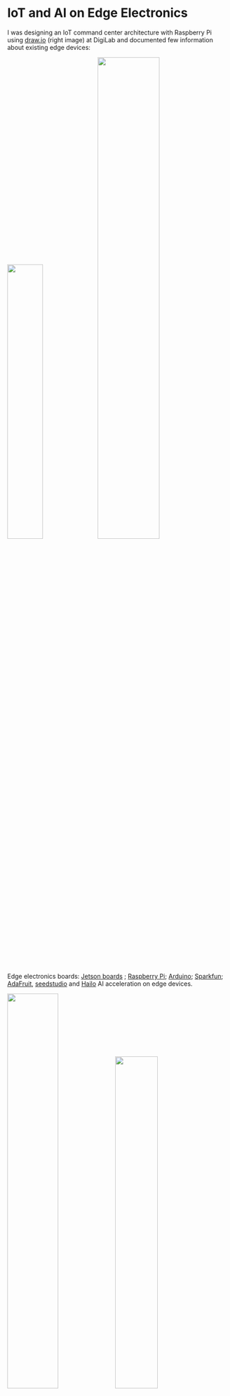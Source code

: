 # IoT and AI on Edge Electronics
I was designing an IoT command center architecture with Raspberry Pi using [draw.io](https://draw.io/) (right image) at DigiLab and documented few information about existing edge devices:

<img src="img/edge.png" width=40%><a> </a><img src="img/iot.png" width=53%>

Edge electronics boards: [Jetson boards](https://developer.nvidia.com/buy-jetson) ; [Raspberry Pi](https://www.raspberrypi.com/); [Arduino](https://www.arduino.cc/); [Sparkfun](https://www.sparkfun.com/); [AdaFruit](https://www.adafruit.com/categories), [seedstudio](https://www.seeedstudio.com/) and [Hailo](https://hailo.ai/) AI acceleration on edge devices.

 <img src="img/rp5.webp" width=48%> <img src="img/rp52.webp" width=44%>

Raspberry Pi 5 : <a href="https://www.raspberrypi.com/products/raspberry-pi-5/">rp-5 board</a> | [rp-products](https://www.raspberrypi.com/products/)

<table style="width:100%" >
<tr>
<th>Jetson Orin Nano Developer Kit <br /> <img src="img/jts0.jpg" height=140px> <a href="https://www.sparkfun.com/products/22098">board</a></th>
<th>Jetson Orin Nano 8GB <br /> <img src="img/jts1.jpg" height=140px> <a href="https://www.arrow.com/en/products/900-13767-0030-000/nvidia">board</a></th>
<th>Jetson Orin Nano 4GB <br /> <img src="img/jts2.jpg" height=140px> <a href="https://www.arrow.com/en/products/900-13767-0040-000/nvidia"> board</a></th>
<th>Jetson AGX Orin Industrial <br /> <img src="img/jts3.jpg" height=140px> <a href="https://www.arrow.com/en/products/900-13701-0080-000/nvidia">board</a></th>
</tr>
<tr>
<th>Jetson AGX Orin 32GB <br /> <img src="img/agx_orin.jpg" height=140px> <a href="https://www.arrow.com/en/products/900-13701-0040-000/nvidia">board</a></th>
<th>Jetson AGX Orin Developer Kit <br /> <img src="img/agx_kit.jpg" height=140px> <a href="https://www.arrow.com/en/products/945-13730-0000-000/nvidia">board</a></th>
<th>Jetson AGX Xavier 64GB <br /> <img src="img/agx_xavier.jpeg" height=140px> <a href="https://www.arrow.com/en/products/900-82888-0050-000/nvidia"> board</a></th>
<th>Jetson AGX Xavier Industrial <br /> <img src="img/xavier_ind.jpg" height=140px> <a href="https://www.arrow.com/en/products/900-82888-0080-000/nvidia">board</a></th>
</tr>
<tr>
<th>Jetson Xavier NX 16GB <br /> <img src="img/xavier_nx.jpg" height=100px> <a href="https://www.arrow.com/en/products/900-83668-0030-000/nvidia">board</a></th>
<th>Jetson TX2 NX <br /> <img src="img/tx2_nx.jpg" height=100px> <a href="https://www.arrow.com/en/products/900-13636-0010-000/nvidia">board</a></th>
<th>Jetson TX2i <br /> <img src="img/tx2i.png" height=100px> <a href="https://www.arrow.com/en/products/900-83489-0000-000/nvidia">board</a></th>
<th>Jetson Nano Developer Kit <br /> <img src="img/nano.png" height=100px> <a href="https://www.arrow.com/en/products/945-13450-0000-100/nvidia">board</a></th>
</tr>
<tr>
<th>Raspberry Pi 4 Model B  <br /> <img src="img/rasp.png" height=140px> <a href="https://www.raspberrypi.com/products/raspberry-pi-4-model-b/">board</a> </th>
<th>Raspberry Pi Zero 2 W <br /> <img src="img/zero2w.png" height=140px> <a href="https://www.raspberrypi.com/products/raspberry-pi-zero-2-w/">board</a></th>
<th>Raspberry Pi Pico <br /> <img src="img/pico.png" height=140px> <a href="https://www.raspberrypi.com/products/raspberry-pi-pico/">board</a></th>
<th>RP 2040 <br /> <img src="img/rp2040.png" height=140px> <a href="https://www.raspberrypi.com/products/rp2040/">board</a></th>
</tr>

<tr>
<th>SparkFun LoRa Thing Plus <br /> <img src="img/lora.png" height=140px> <a href="https://www.sparkfun.com/products/17506">board</a></th>
<th>SparkFun IoT RedBoard Kit - ESP32<br /> <img src="img/esp32.png" height=140px> <a href="https://www.sparkfun.com/products/20672">board</a></th>
<th>SparkFun Pro RF - LoRa, 915MHz (SAMD21)<br /> <img src="img/lora2.png" height=140px> <a href="https://www.sparkfun.com/products/15836">board</a></th>
<th>BeagleBone Black - Rev C <br /> 
<img src="img/bb.png" height=140px> 
<a href="https://www.sparkfun.com/products/12857">board</a> <br />( more BeagleBone <a href="https://www.adafruit.com/category/181">boards</a> )
</th>
</tr>

<tr>
<th>Adafruit METRO 328 - ATmega328<br /> <img src="img/atmega.png" height=140px> <a href="https://www.adafruit.com/product/2488">board</a></th>
<th>Microsoft Machine Learning Kit for Lobe with Raspberry Pi 4 8GB<br /> <img src="img/n1.png" height=140px> <a href="https://www.adafruit.com/product/5024">board</a></th>
<th>Google Coral Development Board<br /> <img src="img/n2.png" height=140px> <a href="https://www.adafruit.com/product/4385">board</a></th>
<th>Adafruit EdgeBadge - TensorFlow Lite for Microcontrollers<br /> 
<img src="img/n3.png" height=140px> 
<a href="https://www.adafruit.com/product/4400">board</a>
</th>
</tr>

</table>

[ [Bringing Generative AI to Life with NVIDIA Jetson](https://youtu.be/6mCFzDatGGc?si=kGkHHQj-JBypRmR2) ] | [ [Jetson AI Fundamentals](https://www.youtube.com/watch?v=VWdJ4BCtam8&list=PL5B692fm6--uQRRDTPsJDp4o0xbzkoyf8) ] 

Arduino boards : [ [nano-family](https://store.arduino.cc/pages/nano-family), [mkr-family](https://store.arduino.cc/collections/mkr-family) ]

<img src="img/ardses.webp" width=48%> <img src="img/ard/ards0.jpg" width=48%> 

[ [Arduino Sensor Kit - Base](https://store.arduino.cc/products/arduino-sensor-kit-base) ]

<table style="width:100%" >

<tr>
<th>Arduino® UNO R4 Minima <br /> <img src="img/ard/ard1.jpg" height=90px> <a href="https://store.arduino.cc/products/uno-r4-minima">board</a></th>
<th>Arduino UNO R4 WiFi <br /> <img src="img/ard/ard2.jpg" height=90px> <a href="https://store.arduino.cc/products/uno-r4-wifi">board</a></th><th>Arduino UNO R3 <br /> <img src="img/ard/ard3.jpg" height=90px> <a href="https://store.arduino.cc/products/arduino-uno-rev3">board</a></th><th>Arduino Leonardo <br /> <img src="img/ard/ard4.jpg" height=90px> <a href="https://store.arduino.cc/products/arduino-leonardo-with-headers">board</a></th><th>Arduino UNO Mini Limited Edition <br /> <img src="img/ard/ard5.jpg" height=90px> <a href="https://store.arduino.cc/products/uno-mini-le">board</a></th><th>Arduino Micro <br /> <img src="img/ard/ard6.jpg" height=90px> <a href="https://store.arduino.cc/products/arduino-micro">board</a></th><th>Arduino Zero <br /> <img src="img/ard/ard7.jpg" height=90px> <a href="https://store.arduino.cc/products/arduino-zero">board</a></th><th>Arduino UNO WiFi Rev2 <br /> <img src="img/ard/ard8.jpg" height=90px> <a href="https://store.arduino.cc/products/arduino-uno-wifi-rev2">board</a></th>
</tr>


<tr>
<th>Arduino Uno - R3 <br /> <img src="img/uno.jpg" height=90px> <a href="https://www.sparkfun.com/products/11021">board</a></th>
<th>Arduino Nano 33 BLE <br /> <img src="img/rnano.jpg" height=90px> <a href="https://www.sparkfun.com/products/15588">board</a></th>
<th>Arduino Pro Mini 328 - 5V/16MHz<br /> <img src="img/pro_mini.jpg" height=90px> <a href="https://www.sparkfun.com/products/11113">board</a></th>
<th>Arduino Mega 2560 R3<br /> <img src="img/mega.jpg" height=90px> <a href="https://www.sparkfun.com/products/11061">board</a></th>
<th>Arduino Due<br /> <img src="img/due.jpg" height=90px> <a href="https://www.sparkfun.com/products/11589">board</a></th>
<th>Arduino Fio<br /> <img src="img/fio.jpg" height=90px> <a href="https://www.sparkfun.com/products/10116">board</a></th>

<th>Arduino 4 Relays Shield<br /> <img src="img/ard/ards1.jpg" height=90px> <a href="https://store.arduino.cc/products/arduino-4-relays-shield">board</a></th>

<th>Arduino GIGA Display Shield<br /> <img src="img/ard/ards2.jpg" height=90px> <a href="https://store.arduino.cc/products/giga-display-shield">board</a></th>
</tr>
</table>
<br />

also check Adafruit [feather boards](https://www.adafruit.com/category/835) and [development boards](https://www.adafruit.com/category/851).


[NVIDIA’s TensorRT SDK](https://developer.nvidia.com/tensorrt) provides a deep learning optimizer and runtime that helps you to create more efficient versions of trained models that deliver lower latency and higher throughput. Tensor-RT-based applications can perform up to 40 times faster than their CPU-based counterparts during inference.

[NVIDIA DeepStream SDK](https://developer.nvidia.com/deepstream-sdk) : Stream density defines the number of camera feeds or data streams from sensors that can be processed simultaneously.

## Google Edge TPU : [Coral](https://cloud.google.com/edge-tpu#:~:text=Edge%20TPU%20is%20Google's%20purpose,accuracy%20AI%20at%20the%20edge.) - [coral.ai](https://coral.ai/products/)

<img src="img/coralfamily.jpg" width=100%>

## Intel® Movidius™ Myriad™ X Vision Processing Unit : [Myriad X](https://www.intel.de/content/www/de/de/products/details/processors/movidius-vpu/movidius-myriad-x.html) and Intel® Neural Compute Stick 2 ([Intel® NCS2](https://www.intel.com/content/www/us/en/developer/articles/tool/neural-compute-stick.html))

<img src="img/movidius.png" width=48%><a> </a><img src="img/ncs2.png" width=48%>

Machine Learning libraries for edge devices : [TinyML](https://tinyml.mit.edu/), [TFlite](https://www.tensorflow.org/lite); @github/ [jomjol](https://github.com/jomjol/AI-on-the-edge-device)

<img src="img/tinyml.png" width=100%>

<table style="width:100%" >
<tr>
<th>Particle Photon with Headers<br /> <img src="img/particle.jpg" height=140px> <a href="https://www.adafruit.com/product/2721">board</a></th>
<th>Circuit Playground Express<br /> <img src="img/circuit.jpg" height=140px> <a href="https://www.adafruit.com/product/3333">board</a></th>
<th>Adafruit MacroPad RP2040 Starter Kit <br /> <img src="img/key.gif" height=140px> <a href="https://www.adafruit.com/product/5128">board</a></th>
<th>i.MX 8QuadXPlus Multisensory Enablement Kit (MEK)<br /> <img src="img/mek.jpg" height=140px> <a href="https://www.nxp.com/design/development-boards/i-mx-evaluation-and-development-boards/i-mx-8quadxplus-multisensory-enablement-kit-mek:MCIMX8QXP-CPU">board</a></th>
<th>Adafruit Motor/Stepper/Servo Shield for Arduino v2 Kit - v2.3<br /> <img src="img/mo.jpg" height=140px> <a href="https://www.adafruit.com/product/1438">board</a></th></tr>
</table>
<br />

IoT Platforms : [AWS IoT Greengrass](https://aws.amazon.com/greengrass/), [The NVIDIA EGX Enterprise Platform](https://www.nvidia.com/en-us/data-center/products/egx/), [HPE Edgeline EL8000 Converged Edge System](https://buy.hpe.com/us/en/servers/edgeline-systems/edgeline-systems/edgeline-converged-edge-systems/hpe-edgeline-el8000-converged-edge-system/p/1011622898), [Particle](https://www.particle.io/), [openremote](https://openremote.io/), [Google IoT Core](https://cloud.google.com/iot-core), [IBM Watson IoT](https://www.ibm.com/cloud/internet-of-things), [Cisco IoT Cloud Connect](https://www.cisco.com/c/en/us/solutions/internet-of-things/overview.html), [IRI Voracity](https://www.iri.com/products/voracity), [Amazon AWS IoT Core](https://aws.amazon.com/iot-core/), [Microsoft Azure IoT Hub](https://azure.microsoft.com/en-us/products/iot-hub/), [sensorthings API](https://www.ogc.org/standard/sensorthings/), [10 years of embedded coding in 10 minutes](https://youtu.be/i2ypCsB93gM?si=ddLvuIlum-8ah_2O).

Resources: More exciting upcomings with [CircuitPython](https://circuitpython.org/) and google's open source hardware pdk :  [google+ skywater pdk](https://github.com/google/skywater-pdk), [pdk](https://gf.com/blog/pdks-powerful-enablers-first-pass-silicon-success/), [foss-180nm-pdk](https://github.com/google/gf180mcu-pdk).

## Systems Optimizations for Deep Learning on Accelerated Edge Devices :

Deep learning has revolutionized various fields, ranging from image recognition to natural language processing. However, deploying deep learning models on edge devices presents unique challenges due to their limited computational resources and power constraints. As the demand for intelligent edge devices continues to rise, optimizing deep learning systems for these constrained environments becomes crucial. 

With the proliferation of IoT devices and the increasing demand for intelligent edge computing, there is a growing need to deploy deep learning models on resource-constrained edge devices. These devices typically have limited computational power, memory, and energy resources compared to traditional server architectures. Thus, optimizing deep learning systems for such devices is crucial to enable efficient and real-time inference while meeting the constraints imposed by the edge environment.

Challenges of Deep Learning on Edge Devices:

+ Limited computational resources: Edge devices such as smartphones, IoT sensors, and drones often have lower computational power compared to servers.
+ Power constraints: Battery-powered devices require energy-efficient inference to prolong battery life and enable continuous operation.
+ Memory limitations: Edge devices have restricted memory capacities, limiting the size of models that can be deployed.
+ Real-time requirements: Many edge applications require real-time inference to respond quickly to input data.

Systems Optimizations Techniques:

+ Model Quantization:
    - Quantization reduces the precision of weights and activations in neural networks, thereby reducing memory footprint and computational complexity.
    - Techniques such as weight quantization, activation quantization, and mixed precision training can be employed to quantize deep learning models.
    - Quantization-aware training ensures that the quantized models maintain high accuracy by considering quantization effects during training.

+ Hardware Acceleration:
    - Hardware accelerators such as GPUs, TPUs, and FPGAs can significantly speed up inference on edge devices.
    - Optimizing deep learning frameworks to leverage these accelerators efficiently is crucial for achieving high performance.
    - Techniques such as kernel fusion, memory coalescing, and parallel execution can maximize the utilization of hardware accelerators.

+ Model Compression:
    - Model compression techniques such as pruning, knowledge distillation, and compact architecture design reduce the size of deep learning models.
    - Pruning removes redundant weights and connections from the network, leading to sparse models with fewer parameters.
    - Knowledge distillation transfers knowledge from a large, complex model (teacher) to a smaller, more compact model (student) while maintaining performance.

+ Runtime Optimization:
    - Runtime optimization techniques focus on reducing inference latency and improving energy efficiency during inference.
    - Techniques such as model caching, dynamic batching, and quantized inference optimize the execution of deep learning models at runtime.
    - Profiling tools help identify performance bottlenecks and guide optimization efforts to achieve better efficiency.

+ Neural Architecture Search (NAS):
    - Automated search for efficient network architectures.
    - Targeting edge-specific constraints during NAS.

+ Federated Learning:
    - Decentralized model training across edge devices.
    - Privacy-preserving and bandwidth-efficient learning.

Implementation Examples:

+ EfficientNet [[paper](https://arxiv.org/abs/1905.11946)]: A scalable model architecture optimized for edge devices.
+ TensorFlow Lite [[paper](https://www.tensorflow.org/lite)]: Tools and techniques for deploying TensorFlow models on mobile and edge devices.
+ EdgeTPU: Google's purpose-built ASIC for accelerating TensorFlow Lite models.
+ OpenVINO [[intel openvino](https://github.com/openvinotoolkit/openvino)]: Intel's toolkit for optimizing and deploying deep learning models on edge devices.

### Optimized Matrix Multiplication:
Deep learning often involves heavy matrix operations like matrix multiplication. Optimizing these operations can significantly speed up the overall computation. Here's a basic example of matrix multiplication in C++:
```cpp
#include <iostream>
#include <vector>

// Function to perform matrix multiplication
std::vector<std::vector<float>> matrixMultiply(const std::vector<std::vector<float>>& A,
                                                const std::vector<std::vector<float>>& B) {
    int m = A.size();
    int n = B[0].size();
    int p = B.size();
    std::vector<std::vector<float>> C(m, std::vector<float>(n, 0.0));
    for (int i = 0; i < m; ++i) {
        for (int j = 0; j < n; ++j) {
            for (int k = 0; k < p; ++k) {
                C[i][j] += A[i][k] * B[k][j];
            }
        }
    }
    return C;
}

int main() {
    std::vector<std::vector<float>> A = {{1, 2, 3}, {4, 5, 6}};
    std::vector<std::vector<float>> B = {{7, 8}, {9, 10}, {11, 12}};
    std::vector<std::vector<float>> result = matrixMultiply(A, B);

    // Output the result
    for (const auto& row : result) {
        for (float val : row) {
            std::cout << val << " ";
        }
        std::cout << std::endl;
    }

    return 0;
}
```

This code performs basic matrix multiplication. It defines a function matrixMultiply that takes two matrices A and B as input and returns their product C. The main function initializes two matrices A and B, calls the matrixMultiply function to compute their product, and then prints the result.

To execute this code:
+ Copy the code into a text editor and save it with a .cpp extension, for example, `matrix_multiplication.cpp`.
+ Compile the code using a C++ compiler. If you're using g++, you can do this by running `g++ -o matrix_multiplication matrix_multiplication.cpp`.
+ Run the compiled executable by executing `./matrix_multiplication`.


### Quantization:
Quantization reduces the precision of weights and activations to use less memory and compute resources. Here's a simple example of how you might quantize a matrix in C++:
```cpp
#include <iostream>
#include <vector>
#include <cmath>

// Function to quantize a matrix
std::vector<std::vector<int>> quantizeMatrix(const std::vector<std::vector<float>>& matrix, float scale) {
    std::vector<std::vector<int>> quantized(matrix.size(), std::vector<int>(matrix[0].size()));
    for (size_t i = 0; i < matrix.size(); ++i) {
        for (size_t j = 0; j < matrix[0].size(); ++j) {
            quantized[i][j] = static_cast<int>(std::round(matrix[i][j] / scale));
        }
    }
    return quantized;
}

int main() {
    std::vector<std::vector<float>> matrix = {{1.2, 3.5, 2.1}, {4.8, 6.2, 5.5}};
    float scale = 0.1;
    std::vector<std::vector<int>> quantizedMatrix = quantizeMatrix(matrix, scale);

    // Output the quantized matrix
    for (const auto& row : quantizedMatrix) {
        for (int val : row) {
            std::cout << val << " ";
        }
        std::cout << std::endl;
    }

    return 0;
}
```
This code quantizes the elements of a matrix to integers based on a scaling factor. It defines a function quantizeMatrix that takes a matrix and a scale factor as input and returns the quantized matrix. The main function initializes a matrix, calls the quantizeMatrix function to quantize it, and then prints the quantized matrix.

### Memory Optimization:
Managing memory efficiently is crucial for edge devices with limited resources. Here's a simple example of managing memory using C++:
```cpp
#include <iostream>
#include <vector>

// Function to allocate memory for a matrix
std::vector<std::vector<float>> allocateMatrix(int rows, int cols) {
    std::vector<std::vector<float>> matrix(rows, std::vector<float>(cols));
    return matrix;
}

int main() {
    int numRows = 1000;
    int numCols = 1000;

    // Allocate memory for a large matrix
    std::vector<std::vector<float>> largeMatrix = allocateMatrix(numRows, numCols);

    // Use the matrix...

    return 0;
}
```
This code demonstrates a simple way to allocate memory for a matrix dynamically. It defines a function `allocateMatrix` that takes the number of rows and columns as input and returns a dynamically allocated matrix. The `main` function initializes variables for the number of rows and columns, calls the `allocateMatrix` function to allocate memory for a large matrix, and then you can perform operations with the matrix.

TOPIC : [ Distributed Machine Learning : Systems, Platforms and Algorithms ] ; GOAL : [ Understanding the interference between different concurrent workloads, performance and energy modelling, intelligently scheduling concurrent training/inference workloads to better utilize heterogenous hardware, virtualization/containerization of edge devices, etc.] ; DEVICE : [ Nvidia Jetson Orin edge device, with 12 ARM Cortex CPU cores, an Ampere GPU with 2048 CUDA cores and 64 tensor cores, and 64GB of RAM shared between CPU and GPU. It delivers 275 TOPS of performance, comparable to an RTX 3060 Ti GPU workstation. ] ; PAPERS : [ [P1](https://dl.acm.org/doi/10.1145/3570604), [P2](https://ieeexplore.ieee.org/document/9835369), [P3](https://ieeexplore.ieee.org/document/10181196) ]

Resources : [Efficient Acceleration of Deep Learning Inference on Resource-Constrained Edge Devices: A Review](https://ieeexplore.ieee.org/document/9985008), [A Survey on Optimization Techniques for Edge Artificial Intelligence (AI)](https://www.mdpi.com/1424-8220/23/3/1279), [Hardware-Aware Optimizations for Deep Learning Inference on Edge Devices](https://www.doc.ic.ac.uk/~wl/papers/22/arc22mr.pdf), [Chapter Eight - Energy-efficient deep learning inference on edge devices](https://www.sciencedirect.com/science/article/abs/pii/S0065245820300553), [How To Optimize Computer Vision Models For Edge Devices](https://medium.com/picsellia/how-to-optimize-computer-vision-models-for-edge-devices-851b20f7cf03), [Reaching for the Sky: Maximizing Deep Learning Inference Throughput on Edge Devices with AI Multi-Tenancy](https://dl.acm.org/doi/10.1145/3546192), [Deep Learning With Edge Computing: A Review](https://www.cs.ucr.edu/~jiasi/pub/deep_edge_review.pdf), [Introduction to Deep Learning for Edge Devices Session 5: Hardware at the Edge](https://youtu.be/E3sbK1-oxh4?si=ZN4Ro-c7FK2wDehv), [Build Machine Learning Models on Edge Devices](https://youtu.be/iHz1no68r0c?si=KgjCrNSW1rORNsf9).